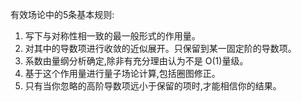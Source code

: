 有效场论中的5条基本规则:
1. 写下与对称性相一致的最一般形式的作用量。
2. 对其中的导数项进行收敛的近似展开。只保留到某一固定阶的导数项。
3. 系数由量纲分析确定,除非有充分理由认为不是 O(1)量级。
4. 基于这个作用量进行量子场论计算,包括圈图修正。
5. 只有当你忽略的高阶导数项远小于保留的项时,才能相信你的结果。

